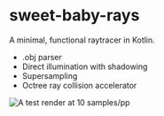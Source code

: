 # sweet-baby-rays
A minimal, functional raytracer in Kotlin.

* .obj parser
* Direct illumination with shadowing
* Supersampling
* Octree ray collision accelerator

![A test render at 10 samples/pp](https://i.imgur.com/KfuhTnM.png)
